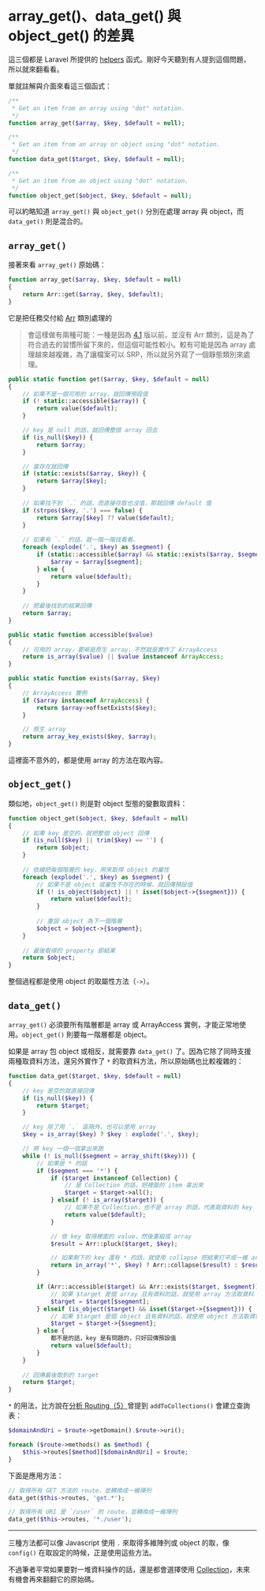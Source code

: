 # array_get()、data_get() 與 object_get() 的差異

這三個都是 Laravel 所提供的 [helpers][] 函式。剛好今天聽到有人提到這個問題，所以就來翻看看。

單就註解與介面來看這三個函式：

```php
/**
 * Get an item from an array using "dot" notation.
 */
function array_get($array, $key, $default = null);

/**
 * Get an item from an array or object using "dot" notation.
 */
function data_get($target, $key, $default = null);

/**
 * Get an item from an object using "dot" notation.
 */
function object_get($object, $key, $default = null);
```

可以約略知道 `array_get()` 與 `object_get()` 分別在處理 array 與 object，而 `data_get()` 則是混合的。

## `array_get()`

接著來看 `array_get()` 原始碼：

```php
function array_get($array, $key, $default = null)
{
    return Arr::get($array, $key, $default);
}
```

它是把任務交付給 [Arr][] 類別處理的

> 會這樣做有兩種可能：一種是因為 [4.1](https://github.com/laravel/framework/blob/4.1/src/Illuminate/Support/helpers.php) 版以前，並沒有 Arr 類別，這是為了符合過去的習慣所留下來的，但這個可能性較小。較有可能是因為 array 處理越來越複雜，為了讓檔案可以 SRP，所以就另外寫了一個靜態類別來處理。

```php
public static function get($array, $key, $default = null)
{
    // 如果不是一個可用的 array，就回傳預設值
    if (! static::accessible($array)) {
        return value($default);
    }

    // key 是 null 的話，就回傳整個 array 回去
    if (is_null($key)) {
        return $array;
    }

    // 當存在就回傳
    if (static::exists($array, $key)) {
        return $array[$key];
    }
    
    // 如果找不到 `.` 的話，而直接存取也沒值，那就回傳 default 值
    if (strpos($key, '.') === false) {
        return $array[$key] ?? value($default);
    }
    
    // 如果有 `.` 的話，就一階一階找看看。
    foreach (explode('.', $key) as $segment) {
        if (static::accessible($array) && static::exists($array, $segment)) {
            $array = $array[$segment];
        } else {
            return value($default);
        }
    }
    
    // 把最後找到的結果回傳
    return $array;
}

public static function accessible($value)
{
    // 可用的 array，要嘛是原生 array，不然就是實作了 ArrayAccess
    return is_array($value) || $value instanceof ArrayAccess;
}

public static function exists($array, $key)
{
    // ArrayAccess 實例
    if ($array instanceof ArrayAccess) {
        return $array->offsetExists($key);
    }

    // 原生 array
    return array_key_exists($key, $array);
}
```

這裡面不意外的，都是使用 array 的方法在取內容。

## `object_get()`

類似地，`object_get()` 則是對 object 型態的變數取資料：

```php
function object_get($object, $key, $default = null)
{
    // 如果 key 是空的，就把整個 object 回傳
    if (is_null($key) || trim($key) == '') {
        return $object;
    }
    
    // 依續把每個階層的 key，用來取得 object 的屬性
    foreach (explode('.', $key) as $segment) {
        // 如果不是 object 或屬性不存在的時候，就回傳預設值
        if (! is_object($object) || ! isset($object->{$segment})) {
            return value($default);
        }
        
        // 重設 object 為下一個階層
        $object = $object->{$segment};
    }
    
    // 最後取得的 property 即結果
    return $object;
}
```

整個過程都是使用 object 的取屬性方法（`->`）。

## `data_get()`

`array_get()` 必須要所有階層都是 array 或 ArrayAccess 實例，才能正常地使用。`object_get()` 則要每一階層都是 object。

如果是 array 包 object 或相反，就需要靠 `data_get()` 了。因為它除了同時支援兩種取資料方法，還另外實作了 `*` 的取資料方法，所以原始碼也比較複雜的：

```php
function data_get($target, $key, $default = null)
{
    // key 是空的就直接回傳
    if (is_null($key)) {
        return $target;
    }

    // key 除了用 `.` 區隔外，也可以使用 array
    $key = is_array($key) ? $key : explode('.', $key);

    // 將 key 一個一個拿出來跑 
    while (! is_null($segment = array_shift($key))) {
        // 如果是 * 的話
        if ($segment === '*') {
            if ($target instanceof Collection) {
                // 是 Collection 的話，把裡面的 item 拿出來
                $target = $target->all();
            } elseif (! is_array($target)) {
                // 如果不是 Collection，也不是 array 的話，代表取資料的 key 有問題，直接回預設值
                return value($default);
            }

            // 依 key 取得裡面的 value，然後重組成 array
            $result = Arr::pluck($target, $key);

            // 如果剩下的 key 還有 * 的話，就使用 collapse 把結果打平成一維 array，如果沒有 * 的話就直接回傳
            return in_array('*', $key) ? Arr::collapse($result) : $result;
        }

        if (Arr::accessible($target) && Arr::exists($target, $segment)) {
            // 如果 $target 是個 array 且有資料的話，就使用 array 方法取資料
            $target = $target[$segment];
        } elseif (is_object($target) && isset($target->{$segment})) {
            // 如果 $target 是個 object 且有資料的話，就使用 object 方法取資料
            $target = $target->{$segment};
        } else {
            都不是的話，key 是有問題的，只好回傳預設值
            return value($default);
        }
    }
    
    // 回傳最後取到的 target
    return $target;
}
```

`*` 的用法，比方說在[分析 Routing（5）][Day16]曾提到 `addToCollections()` 會建立查詢表：

```php
$domainAndUri = $route->getDomain().$route->uri();

foreach ($route->methods() as $method) {
    $this->routes[$method][$domainAndUri] = $route;
}
```

下面是應用方法：

```php
// 取得所有 GET 方法的 route，並轉換成一維陣列
data_get($this->routes, 'get.*');

// 取得所有 URI 是 `/user` 的 route，並轉換成一維陣列
data_get($this->routes, '*./user');
```

---

三種方法都可以像 Javascript 使用 `.` 來取得多維陣列或 object 的取，像 `config()` 在取設定的時候，正是使用這些方法。

不過筆者平常如果要對一堆資料操作的話，還是都會選擇使用 [Collection][]，未來有機會再來翻翻它的原始碼。

[Arr]: https://github.com/laravel/framework/blob/v5.7.6/src/Illuminate/Support/Arr.php
[Collection]: https://github.com/laravel/framework/blob/v5.7.6/src/Illuminate/Support/Collection.php
[helpers]: https://github.com/laravel/framework/blob/v5.7.6/src/Illuminate/Support/helpers.php

[Day16]: day16.md
